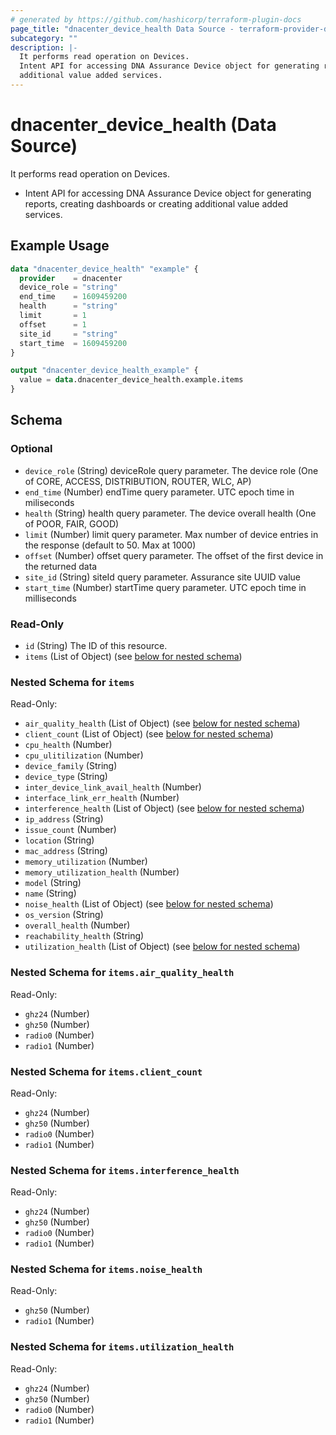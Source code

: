 ```yaml
---
# generated by https://github.com/hashicorp/terraform-plugin-docs
page_title: "dnacenter_device_health Data Source - terraform-provider-dnacenter"
subcategory: ""
description: |-
  It performs read operation on Devices.
  Intent API for accessing DNA Assurance Device object for generating reports, creating dashboards or creating
  additional value added services.
---
```


# dnacenter_device_health (Data Source)

It performs read operation on Devices.

- Intent API for accessing DNA Assurance Device object for generating reports, creating dashboards or creating
additional value added services.

## Example Usage

```terraform
data "dnacenter_device_health" "example" {
  provider    = dnacenter
  device_role = "string"
  end_time    = 1609459200
  health      = "string"
  limit       = 1
  offset      = 1
  site_id     = "string"
  start_time  = 1609459200
}

output "dnacenter_device_health_example" {
  value = data.dnacenter_device_health.example.items
}
```

<!-- schema generated by tfplugindocs -->
## Schema

### Optional

- `device_role` (String) deviceRole query parameter. The device role (One of CORE, ACCESS, DISTRIBUTION, ROUTER, WLC, AP)
- `end_time` (Number) endTime query parameter. UTC epoch time in miliseconds
- `health` (String) health query parameter. The device overall health (One of POOR, FAIR, GOOD)
- `limit` (Number) limit query parameter. Max number of device entries in the response (default to 50.  Max at 1000)
- `offset` (Number) offset query parameter. The offset of the first device in the returned data
- `site_id` (String) siteId query parameter. Assurance site UUID value
- `start_time` (Number) startTime query parameter. UTC epoch time in milliseconds

### Read-Only

- `id` (String) The ID of this resource.
- `items` (List of Object) (see [below for nested schema](#nestedatt--items))

<a id="nestedatt--items"></a>
### Nested Schema for `items`

Read-Only:

- `air_quality_health` (List of Object) (see [below for nested schema](#nestedobjatt--items--air_quality_health))
- `client_count` (List of Object) (see [below for nested schema](#nestedobjatt--items--client_count))
- `cpu_health` (Number)
- `cpu_ulitilization` (Number)
- `device_family` (String)
- `device_type` (String)
- `inter_device_link_avail_health` (Number)
- `interface_link_err_health` (Number)
- `interference_health` (List of Object) (see [below for nested schema](#nestedobjatt--items--interference_health))
- `ip_address` (String)
- `issue_count` (Number)
- `location` (String)
- `mac_address` (String)
- `memory_utilization` (Number)
- `memory_utilization_health` (Number)
- `model` (String)
- `name` (String)
- `noise_health` (List of Object) (see [below for nested schema](#nestedobjatt--items--noise_health))
- `os_version` (String)
- `overall_health` (Number)
- `reachability_health` (String)
- `utilization_health` (List of Object) (see [below for nested schema](#nestedobjatt--items--utilization_health))

<a id="nestedobjatt--items--air_quality_health"></a>
### Nested Schema for `items.air_quality_health`

Read-Only:

- `ghz24` (Number)
- `ghz50` (Number)
- `radio0` (Number)
- `radio1` (Number)


<a id="nestedobjatt--items--client_count"></a>
### Nested Schema for `items.client_count`

Read-Only:

- `ghz24` (Number)
- `ghz50` (Number)
- `radio0` (Number)
- `radio1` (Number)


<a id="nestedobjatt--items--interference_health"></a>
### Nested Schema for `items.interference_health`

Read-Only:

- `ghz24` (Number)
- `ghz50` (Number)
- `radio0` (Number)
- `radio1` (Number)


<a id="nestedobjatt--items--noise_health"></a>
### Nested Schema for `items.noise_health`

Read-Only:

- `ghz50` (Number)
- `radio1` (Number)


<a id="nestedobjatt--items--utilization_health"></a>
### Nested Schema for `items.utilization_health`

Read-Only:

- `ghz24` (Number)
- `ghz50` (Number)
- `radio0` (Number)
- `radio1` (Number)


